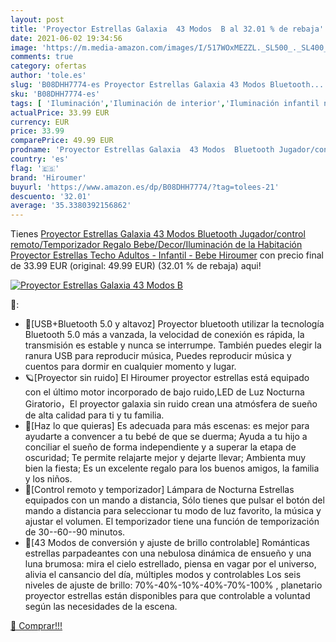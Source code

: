 ```yaml
---
layout: post
title: 'Proyector Estrellas Galaxia  43 Modos  B al 32.01 % de rebaja'
date: 2021-06-02 19:34:56
image: 'https://m.media-amazon.com/images/I/517WOxMEZZL._SL500_._SL400_.jpg'
comments: true
category: ofertas
author: 'tole.es'
slug: 'B08DHH7774-es Proyector Estrellas Galaxia 43 Modos Bluetooth...'
sku: 'B08DHH7774-es'
tags: [ 'Iluminación','Iluminación de interior','Iluminación infantil nocturna','Lámparas e iluminación infantil','bebe','hiroumer', ]
actualPrice: 33.99 EUR
currency: EUR
price: 33.99
comparePrice: 49.99 EUR
prodname: 'Proyector Estrellas Galaxia  43 Modos  Bluetooth Jugador/control remoto/Temporizador  Regalo Bebe/Decor/Iluminación de la Habitación  Proyector Estrellas Techo Adultos - Infantil - Bebe Hiroumer'
country: 'es'
flag: '🇪🇸'
brand: 'Hiroumer'
buyurl: 'https://www.amazon.es/dp/B08DHH7774/?tag=tolees-21'
descuento: '32.01'
average: '35.3380392156862'
---
```


Tienes [Proyector Estrellas Galaxia  43 Modos  Bluetooth Jugador/control remoto/Temporizador  Regalo Bebe/Decor/Iluminación de la Habitación  Proyector Estrellas Techo Adultos - Infantil - Bebe Hiroumer](https://www.amazon.es/dp/B08DHH7774/?tag=tolees-21) con precio final de  33.99 EUR (original: 49.99 EUR) (32.01 %  de rebaja) aqui!

[![Proyector Estrellas Galaxia  43 Modos  B](https://m.media-amazon.com/images/I/517WOxMEZZL._SL500_._SL400_.jpg)](https://www.amazon.es/dp/B08DHH7774/?tag=tolees-21)

🔎:

- 🎵[USB+Bluetooth 5.0 y altavoz] Proyector bluetooth utilizar la tecnología Bluetooth 5.0 más a vanzada, la velocidad de conexión es rápida, la transmisión es estable y nunca se interrumpe. También puedes elegir la ranura USB para reproducir música, Puedes reproducir música y cuentos para dormir en cualquier momento y lugar.
- 🪐[Proyector sin ruido] El Hiroumer proyector estrellas está equipado con el último motor incorporado de bajo ruido,LED de Luz Nocturna Giratorio，El proyector galaxia sin ruido crean una atmósfera de sueño de alta calidad para ti y tu familia.
- 🌌[Haz lo que quieras] Es adecuada para más escenas: es mejor para ayudarte a convencer a tu bebé de que se duerma; Ayuda a tu hijo a conciliar el sueño de forma independiente y a superar la etapa de oscuridad; Te permite relajarte mejor y dejarte llevar; Ambienta muy bien la fiesta; Es un excelente regalo para los buenos amigos, la familia y los niños.
- 💫[Control remoto y temporizador] Lámpara de Nocturna Estrellas equipados con un mando a distancia, Sólo tienes que pulsar el botón del mando a distancia para seleccionar tu modo de luz favorito, la música y ajustar el volumen. El temporizador tiene una función de temporización de 30--60--90 minutos.
- 🌟[43 Modos de conversión y ajuste de brillo controlable] Románticas estrellas parpadeantes con una nebulosa dinámica de ensueño y una luna brumosa: mira el cielo estrellado, piensa en vagar por el universo, alivia el cansancio del día, múltiples modos y controlables Los seis niveles de ajuste de brillo: 70%-40%-10%-40%-70%-100% , planetario proyector estrellas están disponibles para que controlable a voluntad según las necesidades de la escena.

[🛒 Comprar!!!](https://www.amazon.es/dp/B08DHH7774/?tag=tolees-21)
